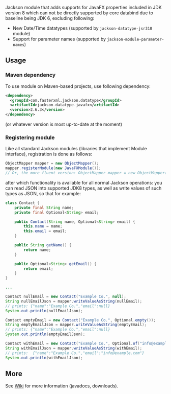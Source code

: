 Jackson module
that adds supports for JavaFX properties included in JDK version 8 which can not be directly
supported by core databind due to baseline being JDK 6, excluding following:

* New Date/Time datatypes (supported by `jackson-datatype-jsr310` module)
* Support for parameter names (supported by `jackson-module-parameter-names`)

## Usage

### Maven dependency

To use module on Maven-based projects, use following dependency:

```xml
<dependency>
  <groupId>com.fasterxml.jackson.datatype</groupId>
  <artifactId>jackson-datatype-javafx</artifactId>
  <version>2.6.3</version>
</dependency>    
```

(or whatever version is most up-to-date at the moment)

### Registering module

Like all standard Jackson modules (libraries that implement Module interface), registration is done as follows:

```java
ObjectMapper mapper = new ObjectMapper();
mapper.registerModule(new JavaFXModule());
// Or, the more fluent version: ObjectMapper mapper = new ObjectMapper().registerModule(new Jdk8Module());
```

after which functionality is available for all normal Jackson operations:
you can read JSON into supported JDK8 types, as well as write values of such types as JSON, so that for example:

```java
class Contact {
    private final String name;
    private final Optional<String> email;

    public Contact(String name, Optional<String> email) {
        this.name = name;
        this.email = email;
    }

    public String getName() {
        return name;
    }

    public Optional<String> getEmail() {
        return email;
    }
}

...

Contact nullEmail = new Contact("Example Co.", null);
String nullEmailJson = mapper.writeValueAsString(nullEmail);
// prints: {"name":"Example Co.","email":null}
System.out.println(nullEmailJson);

Contact emptyEmail = new Contact("Example Co.", Optional.empty());
String emptyEmailJson = mapper.writeValueAsString(emptyEmail);
// prints: {"name":"Example Co.","email":null}
System.out.println(emptyEmailJson);

Contact withEmail = new Contact("Example Co.", Optional.of("info@example.com"));
String withEmailJson = mapper.writeValueAsString(withEmail);
// prints:  {"name":"Example Co.","email":"info@example.com"}
System.out.println(withEmailJson);
```

## More

See [Wiki](../../wiki) for more information (javadocs, downloads).
